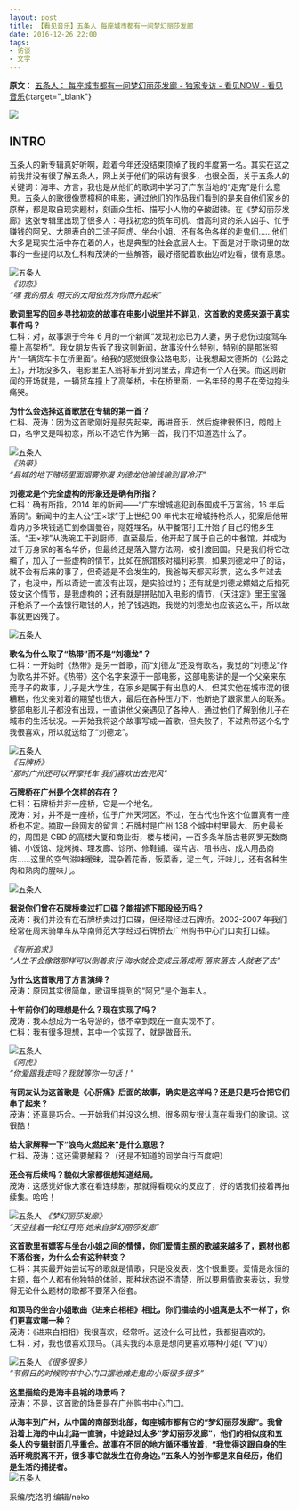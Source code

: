 ```yaml
---
layout: post
title: 【看见音乐】五条人 每座城市都有一间梦幻丽莎发廊
date: 2016-12-26 22:00
tags:
- 访谈
- 文字
---
```


**原文**：
[五条人： 每座城市都有一间梦幻丽莎发廊 - 独家专访 - 看见NOW - 看见音乐](https://www.kanjianmusic.com/indier/interview/1342/){:target="_blank"}

![](https://img.kanjian.com/resize_640x0_90/group3/M00/19/40/wKhkGVhgm6iAOUh2AABaKtO4Ie88921730)


## INTRO

五条人的新专辑真好听啊，趁着今年还没结束顶掉了我的年度第一名。其实在这之前我并没有很了解五条人，网上关于他们的采访有很多，也很全面，关于五条人的关键词：海丰、方言，我也是从他们的歌词中学习了广东当地的“走鬼”是什么意思。五条人的歌很像贾樟柯的电影，通过他们的作品我们看到的是来自他们家乡的原样，都是取自现实题材，刻画众生相、描写小人物的辛酸甜辣。在《梦幻丽莎发廊》这张专辑里出现了很多人：寻找初恋的货车司机、借高利贷的杀人凶手、忙于赚钱的阿兄、大胆表白的二流子阿虎、坐台小姐、还有各色各样的走鬼们……他们大多是现实生活中存在着的人，也是典型的社会底层人士。下面是对于歌词里的故事的一些提问以及仁科和茂涛的一些解答，最好搭配着歌曲边听边看，很有意思。
  
![五条人](https://img.kanjian.com/group3/M00/19/40/wKhkGVhgl5yAOxJQAAOEjEfnmUc8228869)    
*《初恋》*    
*“嘿 我的朋友 明天的太阳依然为你而升起来”*

**歌词里写的回乡寻找初恋的故事在电影小说里并不鲜见，这首歌的灵感来源于真实事件吗？**    
仁科：对，故事源于今年 6 月的一个新闻“发现初恋已为人妻，男子悲伤过度驾车撞上高架桥”。我女朋友告诉了我这则新闻，故事没什么特别，特别的是那张照片“一辆货车卡在桥里面”。给我的感觉很像公路电影，让我想起文德斯的《公路之王》，开场没多久，电影里主人翁将车开到河里去，岸边有一个人在笑。而这则新闻的开场就是，一辆货车撞上了高架桥，卡在桥里面，一名年轻的男子在旁边抱头痛哭。

**为什么会选择这首歌放在专辑的第一首？**     
仁科、茂涛：因为这首歌刚好是鼓先起来，再进音乐，然后旋律很怀旧，朗朗上口，名字又是叫初恋，所以不选它作为第一首，我们不知道选什么了。

![五条人](https://img.kanjian.com/group3/M00/19/40/wKhkGVhgmCWATvgXAAB9nt9C2m43826704)    
*《热带》*    
*“县城的地下赌场里面烟雾弥漫 刘德龙他输钱输到冒冷汗”*

**刘德龙是个完全虚构的形象还是确有所指？**     
仁科：确有所指，2014 年的新闻——“广东增城逃犯到泰国成千万富翁，16 年后落网”。新闻中的主人公“王×球”于上世纪 90 年代末在增城持枪杀人，犯案后他带着两万多块钱逃亡到泰国曼谷，隐姓埋名，从中餐馆打工开始了自己的他乡生活。“王×球”从洗碗工干到厨师，直至最后，他开起了属于自己的中餐馆，并成为过千万身家的著名华侨，但最终还是落入警方法网，被引渡回国。只是我们将它改编了，加入了一些虚构的情节，比如在旅馆核对福利彩票，如果刘德龙中了的话，就不会有后来的事了，但奇迹是不会发生的，我爸每天都买彩票，这么多年过去了，也没中，所以奇迹一直没有出现，是实验过的；还有就是刘德龙嫖娼之后掐死妓女这个情节，是我虚构的；还有就是拼贴加入电影的情节，《天注定》里王宝强开枪杀了一个去银行取钱的人，抢了钱逃跑，我觉的刘德龙也应该这么干，所以故事就更凶残了。

![五条人](https://img.kanjian.com/group3/M00/1A/C6/wKhkCVhgmBOAZbIpAAM8TvevhcE8007268)

**歌名为什么取了“热带”而不是“刘德龙”？**      
仁科：一开始时《热带》是另一首歌，而“刘德龙”还没有歌名，我觉的“刘德龙”作为歌名并不好。《热带》这个名字来源于一部电影，这部电影讲的是一个父亲来东莞寻子的故事，儿子是大学生，在家乡是属于有出息的人，但其实他在城市混的很糟糕，他父亲对着的期望也很大，最后在各种压力下，他断绝了跟家里人的联系。整部电影儿子都没有出现，一直讲他父亲遇见了各种人，通过他们了解到他儿子在城市的生活状况。一开始我将这个故事写成一首歌，但失败了，不过热带这个名字我很喜欢，所以就送给了“刘德龙”。

![五条人](https://img.kanjian.com/group3/M00/19/40/wKhkGVhgmU2AadNWAACSm0kD5R43156932)    
*《石牌桥》*    
*“那时广州还可以开摩托车 我们喜欢出去兜风”*

**石牌桥在广州是个怎样的存在？**      
仁科：石牌桥并非一座桥，它是一个地名。    
茂涛：对，并不是一座桥，位于广州天河区。不过，在古代也许这个位置真有一座桥也不定。摘取一段网友的留言：石牌村是广州 138 个城中村里最大、历史最长的，周围是 CBD 的高楼大厦和商业街，楼与楼间，一百多条羊肠古巷网罗无数商铺、小饭馆、烧烤摊、理发廊、诊所、修鞋铺、碟片店、租书店、成人用品商店……这里的空气滋味暧昧，混杂着花香，饭菜香，泥土气，汗味儿，还有各种生肉和熟肉的腥味儿。

![五条人](https://img.kanjian.com/group3/M00/1A/C6/wKhkCVhgmLGAVBZRAAFKdU6GwbE6154162)

**据说你们曾在石牌桥卖过打口碟？能描述下那段经历吗？**     
茂涛：我们并没有在石牌桥卖过打口碟，但经常经过石牌桥。2002-2007 年我们经常在周末骑单车从华南师范大学经过石牌桥去广州购书中心门口卖打口碟。

*《有所追求》*    
*“人生不会像路那样可以倒着来行 海水就会变成云落成雨 落来落去 人就老了去”*

**为什么这首歌用了方言演绎？**      
茂涛：原因其实很简单，歌词里提到的“阿兄”是个海丰人。

**十年前你们的理想是什么？现在实现了吗？**      
茂涛：我本想成为一名导游的，很不幸到现在一直实现不了。    
仁科：我有很多理想，其中一个实现了，就是做音乐。

![五条人](https://img.kanjian.com/group3/M00/19/40/wKhkGVhgmkWAXLRhAAPKGEaGZHk4938084)    
*《阿虎》*     
*“你爱跟我走吗？我就等你一句话！”*

**有网友认为这首歌是《心肝痛》后面的故事，确实是这样吗？还是只是巧合把它们串了起来？**      
茂涛：还真是巧合。一开始我们并没这么想。很多网友很认真在看我们的歌词。这很酷！

**给大家解释一下“浪鸟火燃起来”是什么意思？**      
仁科、茂涛：这还需要解释？（还是不知道的同学自行百度吧）

**还会有后续吗？貌似大家都很想知道结局。**      
茂涛：这感觉好像大家在看连续剧，那就得看观众的反应了，好的话我们接着再拍续集。哈哈！

![五条人](https://img.kanjian.com/group3/M00/19/40/wKhkGVhgmqmAAIvFAAB428Jx2VE9186385)
*《梦幻丽莎发廊》*    
*“天空挂着一轮红月亮 她来自梦幻丽莎发廊”*

**这首歌里有嫖客与坐台小姐之间的情愫，你们爱情主题的歌越来越多了，题材也都不落俗套，为什么会有这种转变？**      
仁科：其实最开始尝试写的歌就是情歌，只是没发表，这个很重要。爱情是永恒的主题，每个人都有他独特的体验，那种状态说不清楚，所以要用情歌来表达，我觉得无论什么题材的歌都不要落入俗套。
  
**和顶马的坐台小姐歌曲《进来白相相》相比，你们描绘的小姐真是太不一样了，你们更喜欢哪一种？**      
茂涛：《进来白相相》我很喜欢，经常听。这没什么可比性，我都挺喜欢的。    
仁科：对，我也很喜欢顶马。（其实我的本意是想问更喜欢哪种小姐( ‵▽′)ψ）

![五条人](https://img.kanjian.com/group3/M00/1A/C6/wKhkCVhgmf6ASzbNAAAupG-vOu82919944)
*《很多很多》*    
*“节假日的时候购书中心门口摆地摊走鬼的小贩很多很多”*

**这里描绘的是海丰县城的场景吗？**      
茂涛：不是，这首歌的场景是在广州购书中心门口。

**从海丰到广州，从中国的南部到北部，每座城市都有它的“梦幻丽莎发廊”。我曾沿着上海的中山北路一直骑，中途路过太多“梦幻丽莎发廊”，他们的相似度和五条人的专辑封面几乎重合。故事在不同的地方循环播放着，“我觉得这跟自身的生活环境脱离不开，很多事它就发生在你身边。”五条人的创作都是来自经历，他们是生活的捕捉者。**  
![五条人](https://img.kanjian.com/group3/M00/1A/C6/wKhkCVhgmnyAPjsaAABsTOIii0U9999251)

采编/克洛明 编辑/neko
